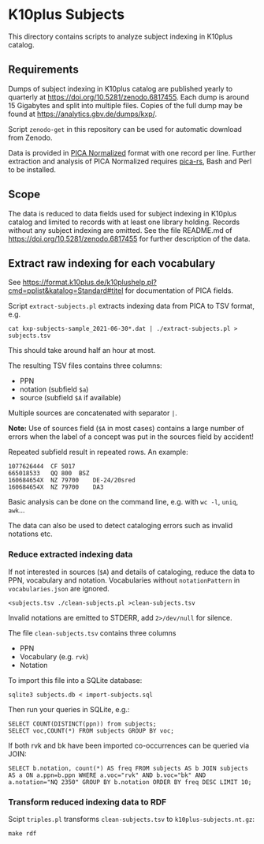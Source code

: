 # K10plus Subjects

This directory contains scripts to analyze subject indexing in K10plus catalog.

## Requirements

Dumps of subject indexing in K10plus catalog are published yearly to quarterly at <https://doi.org/10.5281/zenodo.6817455>. Each dump is around 15 Gigabytes and split into multiple files. Copies of the full dump may be found at <https://analytics.gbv.de/dumps/kxp/>.

Script `zenodo-get` in this repository can be used for automatic download from Zenodo.

Data is provided in [PICA Normalized](https://format.gbv.de/pica/normalized) format with one record per line. Further extraction and analysis of PICA Normalized requires [pica-rs](https://github.com/deutsche-nationalbibliothek/pica-rs), Bash and Perl to be installed.

## Scope

The data is reduced to data fields used for subject indexing in K10plus catalog and limited to records with at least one library holding. Records without any subject indexing are omitted. See the file README.md of <https://doi.org/10.5281/zenodo.6817455> for further description of the data.

## Extract raw indexing for each vocabulary

See <https://format.k10plus.de/k10plushelp.pl?cmd=pplist&katalog=Standard#titel> for documentation of PICA fields.

Script `extract-subjects.pl` extracts indexing data from PICA to TSV format, e.g.

    cat kxp-subjects-sample_2021-06-30*.dat | ./extract-subjects.pl > subjects.tsv

This should take around half an hour at most.

The resulting TSV files contains three columns:

- PPN
- notation (subfield `$a`)
- source (subfield `$A` if available)

Multiple sources are concatenated with separator `|`. 

**Note:** Use of sources field (`$A` in most cases) contains a large number of errors when the label of a concept was put in the sources field by accident!

Repeated subfield result in repeated rows. An example:

~~~
1077626444	CF 5017	
665018533	QQ 800	BSZ
160684654X	NZ 79700	DE-24/20sred
160684654X	NZ 79700	DA3
~~~

Basic analysis can be done on the command line, e.g. with `wc -l`, `uniq`, `awk`...

The data can also be used to detect cataloging errors such as invalid notations etc.

### Reduce extracted indexing data

If not interested in sources (`$A`) and details of cataloging, reduce the data to PPN, vocabulary and notation. Vocabularies without `notationPattern` in `vocabularies.json` are ignored.

    <subjects.tsv ./clean-subjects.pl >clean-subjects.tsv

Invalid notations are emitted to STDERR, add `2>/dev/null` for silence.

The file `clean-subjects.tsv` contains three columns

- PPN
- Vocabulary (e.g. `rvk`)
- Notation

To import this file into a SQLite database:

    sqlite3 subjects.db < import-subjects.sql

Then run your queries in SQLite, e.g.:

    SELECT COUNT(DISTINCT(ppn)) from subjects;
    SELECT voc,COUNT(*) FROM subjects GROUP BY voc;

If both rvk and bk have been imported co-occurrences can be queried via JOIN:

    SELECT b.notation, count(*) AS freq FROM subjects AS b JOIN subjects AS a ON a.ppn=b.ppn WHERE a.voc="rvk" AND b.voc="bk" AND a.notation="NQ 2350" GROUP BY b.notation ORDER BY freq DESC LIMIT 10;

### Transform reduced indexing data to RDF

Scipt `triples.pl` transforms `clean-subjects.tsv` to `k10plus-subjects.nt.gz`:

    make rdf

